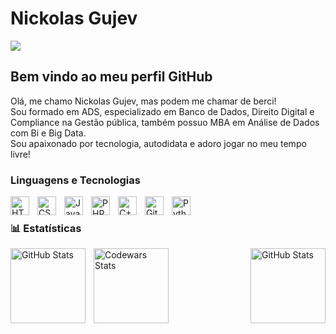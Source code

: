 # Nickolas Gujev

<div>
    <a 
        href="https://www.linkedin.com/in/nickolasgujev" 
        target="_blank"
    >
        <img 
            loading="lazy" 
            src="https://img.shields.io/badge/-LinkedIn-%230077B5?style=for-the-badge&logo=linkedin&logoColor=white" 
            target="_blank"
        >
    </a>
</div>

## Bem vindo ao meu perfil GitHub

Olá, me chamo Nickolas Gujev, mas podem me chamar de berci!
<br>
Sou formado em ADS, especializado em Banco de Dados, Direito Digital e Compliance na Gestão pública, também possuo MBA em Análise de Dados com Bi e Big Data.
<br>
Sou apaixonado por tecnologia, autodidata e adoro jogar no meu tempo livre!

<h3>Linguagens e Tecnologias</h3>

<img 
    align="left" 
    alt="HTML"
    title="HTML" 
    width="30px" 
    style="padding-right: 10px;" 
    src="https://cdn.jsdelivr.net/gh/devicons/devicon@latest/icons/html5/html5-original.svg" 
/>
<img 
    align="left" 
    alt="CSS" 
    title="CSS"
    width="30px" 
    style="padding-right: 10px;" 
    src="https://cdn.jsdelivr.net/gh/devicons/devicon@latest/icons/css3/css3-original.svg" 
/>
<img 
    align="left" 
    alt="JavaScript" 
    title="JavaScript"
    width="30px" 
    style="padding-right: 10px;" 
    src="https://cdn.jsdelivr.net/gh/devicons/devicon@latest/icons/javascript/javascript-original.svg" 
/>
<img 
    align="left" 
    alt="PHP" 
    title="PHP"
    width="30px" 
    style="padding-right: 10px;" 
    src="https://cdn.jsdelivr.net/gh/devicons/devicon@latest/icons/php/php-original.svg" 
/>
<img 
    align="left" 
    alt="C++" 
    title="C++"
    width="30px" 
    style="padding-right: 10px;" 
    src="https://cdn.jsdelivr.net/gh/devicons/devicon@latest/icons/cplusplus/cplusplus-original.svg" 
/>
<img 
    align="left" 
    alt="Git" 
    title="Git"
    width="30px" 
    style="padding-right: 10px;" 
    src="https://cdn.jsdelivr.net/gh/devicons/devicon@latest/icons/git/git-original.svg" 
/>
<img 
    align="left" 
    alt="Python" 
    title="Python"
    width="30px" 
    style="padding-right: 10px;" 
    src="https://cdn.jsdelivr.net/gh/devicons/devicon@latest/icons/python/python-original.svg" 
/>

<br>

<h3>📊 Estatísticas</h3>

<p>
    <img 
      align="left" 
      alt="GitHub Stats" 
      height="120" 
      style="padding-right: 10px;" 
      src="https://github-readme-stats.vercel.app/api?username=bercii&show_icons=true&theme=tokyonight&include_all_commits=true&locale=pt-br" 
    />
    <img 
      align="left" 
      alt="Codewars Stats" 
      height="120"  
      src="https://github.r2v.ch/codewars?user=bercii&stroke=%23BB432C"
    /> 
    <img 
      align="right" 
      alt="GitHub Stats" 
      height="120" 
      src="https://github-readme-stats.vercel.app/api/top-langs/?username=bercii&theme=tokyonight&layout=compact&custom_title=Tecnologias&langs_count=9" 
    /> 
</p>
